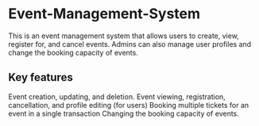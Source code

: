 # Event-Management-System

<p>
This is an event management system that allows users to create, view, register for, and cancel events. Admins can also manage user profiles and change the booking capacity of events.
</p>

## Key features

Event creation, updating, and deletion.
Event viewing, registration, cancellation, and profile editing (for users)
Booking multiple tickets for an event in a single transaction
Changing the booking capacity of events.
